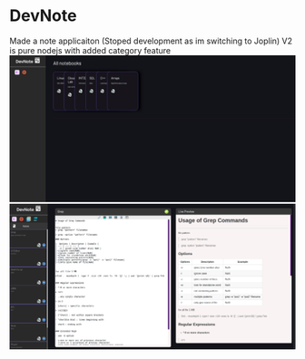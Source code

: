 # DevNote

Made a note applicaiton (Stoped development as im switching to Joplin)
V2 is pure nodejs with added category feature
![](1.png)
![](2.png)
